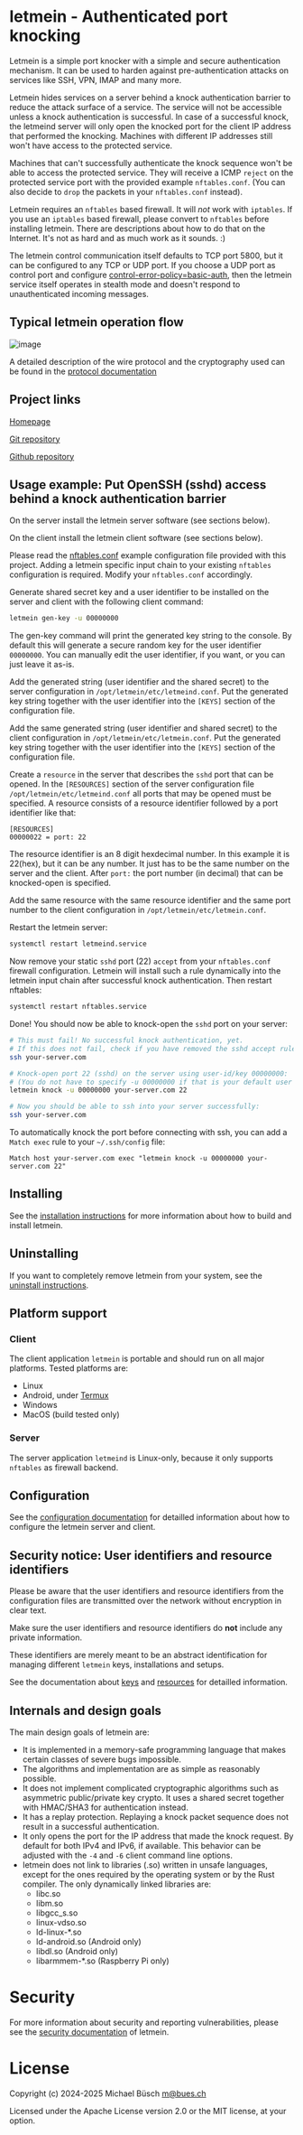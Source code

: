 # letmein - Authenticated port knocking

Letmein is a simple port knocker with a simple and secure authentication mechanism.
It can be used to harden against pre-authentication attacks on services like SSH, VPN, IMAP and many more.

Letmein hides services on a server behind a knock authentication barrier to reduce the attack surface of a service.
The service will not be accessible unless a knock authentication is successful.
In case of a successful knock, the letmeind server will only open the knocked port for the client IP address that performed the knocking.
Machines with different IP addresses still won't have access to the protected service.

Machines that can't successfully authenticate the knock sequence won't be able to access the protected service.
They will receive a ICMP `reject` on the protected service port with the provided example `nftables.conf`.
(You can also decide to `drop` the packets in your `nftables.conf` instead).

Letmein requires an `nftables` based firewall.
It will *not* work with `iptables`.
If you use an `iptables` based firewall, please convert to `nftables` before installing letmein.
There are descriptions about how to do that on the Internet.
It's not as hard and as much work as it sounds. :)

The letmein control communication itself defaults to TCP port 5800, but it can be configured to any TCP or UDP port.
If you choose a UDP port as control port and configure [control-error-policy=basic-auth](doc/CONFIGURATION.md#control-error-policy), then the letmein service itself operates in stealth mode and doesn't respond to unauthenticated incoming messages.

## Typical letmein operation flow

![image](doc/pic/letmein_overview.png)

A detailed description of the wire protocol and the cryptography used can be found in the [protocol documentation](doc/PROTOCOL.md)

## Project links

[Homepage](https://bues.ch/h/letmein)

[Git repository](https://bues.ch/cgit/letmein.git)

[Github repository](https://github.com/mbuesch/letmein)

## Usage example: Put OpenSSH (sshd) access behind a knock authentication barrier

On the server install the letmein server software (see sections below).

On the client install the letmein client software (see sections below).

Please read the [nftables.conf](nftables.conf) example configuration file provided with this project.
Adding a letmein specific input chain to your existing `nftables` configuration is required.
Modify your `nftables.conf` accordingly.

Generate shared secret key and a user identifier to be installed on the server and client with the following client command:

```sh
letmein gen-key -u 00000000
```

The gen-key command will print the generated key string to the console.
By default this will generate a secure random key for the user identifier `00000000`.
You can manually edit the user identifier, if you want, or you can just leave it as-is.

Add the generated string (user identifier and the shared secret) to the server configuration in `/opt/letmein/etc/letmeind.conf`.
Put the generated key string together with the user identifier into the `[KEYS]` section of the configuration file.

Add the same generated string (user identifier and shared secret) to the client configuration in `/opt/letmein/etc/letmein.conf`.
Put the generated key string together with the user identifier into the `[KEYS]` section of the configuration file.

Create a `resource` in the server that describes the `sshd` port that can be opened.
In the `[RESOURCES]` section of the server configuration file `/opt/letmein/etc/letmeind.conf` all ports that may be opened must be specified. A resource consists of a resource identifier followed by a port identifier like that:

```
[RESOURCES]
00000022 = port: 22
```

The resource identifier is an 8 digit hexdecimal number. In this example it is 22(hex), but it can be any number. It just has to be the same number on the server and the client. After `port:` the port number (in decimal) that can be knocked-open is specified.

Add the same resource with the same resource identifier and the same port number to the client configuration in `/opt/letmein/etc/letmein.conf`.

Restart the letmein server:

```sh
systemctl restart letmeind.service
```

Now remove your static `sshd` port (22) `accept` from your `nftables.conf` firewall configuration.
Letmein will install such a rule dynamically into the letmein input chain after successful knock authentication.
Then restart nftables:

```sh
systemctl restart nftables.service
```

Done! You should now be able to knock-open the `sshd` port on your server:

```sh
# This must fail! No successful knock authentication, yet.
# If this does not fail, check if you have removed the sshd accept rule from nftables.conf.
ssh your-server.com

# Knock-open port 22 (sshd) on the server using user-id/key 00000000:
# (You do not have to specify -u 00000000 if that is your default user (see config).)
letmein knock -u 00000000 your-server.com 22

# Now you should be able to ssh into your server successfully:
ssh your-server.com
```

To automatically knock the port before connecting with ssh, you can add a `Match exec` rule to your `~/.ssh/config` file:

```
Match host your-server.com exec "letmein knock -u 00000000 your-server.com 22"
```

## Installing

See the [installation instructions](doc/INSTALL.md) for more information about how to build and install letmein.

## Uninstalling

If you want to completely remove letmein from your system, see the [uninstall instructions](doc/INSTALL.md#uninstalling).

## Platform support

### Client

The client application `letmein` is portable and should run on all major platforms.
Tested platforms are:

- Linux
- Android, under [Termux](https://termux.dev/)
- Windows
- MacOS (build tested only)

### Server

The server application `letmeind` is Linux-only, because it only supports `nftables` as firewall backend.

## Configuration

See the [configuration documentation](doc/CONFIGURATION.md) for detailled information about how to configure the letmein server and client.

## Security notice: User identifiers and resource identifiers

Please be aware that the user identifiers and resource identifiers from the configuration files are transmitted over the network without encryption in clear text.

Make sure the user identifiers and resource identifiers do **not** include any private information.

These identifiers are merely meant to be an abstract identification for managing different `letmein` keys, installations and setups.

See the documentation about [keys](doc/CONFIGURATION.md#keys) and [resources](doc/CONFIGURATION.md#resources) for detailled information.

## Internals and design goals

The main design goals of letmein are:

- It is implemented in a memory-safe programming language that makes certain classes of severe bugs impossible.
- The algorithms and implementation are as simple as reasonably possible.
- It does not implement complicated cryptographic algorithms such as asymmetric public/private key crypto. It uses a shared secret together with HMAC/SHA3 for authentication instead.
- It has a replay protection. Replaying a knock packet sequence does not result in a successful authentication.
- It only opens the port for the IP address that made the knock request. By default for both IPv4 and IPv6, if available. This behavior can be adjusted with the `-4` and `-6` client command line options.
- letmein does not link to libraries (.so) written in unsafe languages, except for the ones required by the operating system or by the Rust compiler. The only dynamically linked libraries are:
  - libc.so
  - libm.so
  - libgcc_s.so
  - linux-vdso.so
  - ld-linux-*.so
  - ld-android.so (Android only)
  - libdl.so (Android only)
  - libarmmem-*.so (Raspberry Pi only)

# Security

For more information about security and reporting vulnerabilities, please see the [security documentation](SECURITY.md) of letmein.

# License

Copyright (c) 2024-2025 Michael Büsch <m@bues.ch>

Licensed under the Apache License version 2.0 or the MIT license, at your option.
